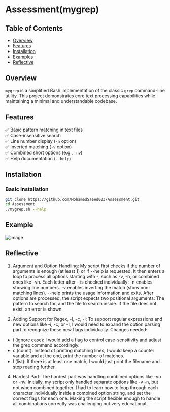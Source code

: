 # Assessment(mygrep)

## Table of Contents
- [Overview](#overview)
- [Features](#features)
- [Installation](#installation)
- [Examples](#example)
- [Reflective](reflective)

## Overview

`mygrep` is a simplified Bash implementation of the classic `grep` command-line utility. This project demonstrates core text processing capabilities while maintaining a minimal and understandable codebase.

## Features

✅ Basic pattern matching in text files  
✅ Case-insensitive search  
✅ Line number display (`-n` option)  
✅ Inverted matching (`-v` option)  
✅ Combined short options (e.g., `-nv`)  
✅ Help documentation (`--help`)  

## Installation

### Basic Installation
```bash
git clone https://github.com/MohamedSaeed003/Assessment.git
cd Assessment
./mygrep.sh --help
```

## Example

![image](https://github.com/user-attachments/assets/9504b0f3-e83b-4c6e-9cd3-6efa6bb97111)

## Reflective

1. Argument and Option Handling:
My script first checks if the number of arguments is enough (at least 1) or if --help is requested.
It then enters a loop to process all options starting with -, such as -v, -n, or combined ones like -vn.
Each letter after - is checked individually:
-n enables showing line numbers.
-v enables inverting the match (show non-matching lines).
--help prints the usage information and exits.
After options are processed, the script expects two positional arguments:
The pattern to search for, and the file to search inside.
If the file does not exist, an error is shown.

2. Adding Support for Regex, -i, -c, -l:
To support regular expressions and new options like -i, -c, or -l, I would need to expand the option parsing part to recognize these new flags individually.
Changes needed:
- i (ignore case): I would add a flag to control case-sensitivity and adjust the grep command accordingly.
- c (count): Instead of printing matching lines, I would keep a counter variable and at the end, print the number of matches.
- l (list): If there is at least one match, I would just print the filename and stop reading further.


4. Hardest Part:
The hardest part was handling combined options like -vn or -nv.
Initially, my script only handled separate options like -v -n, but not when combined together.
I had to learn how to loop through each character individually inside a combined option string, and set the correct flags for each one.
Making the script flexible enough to handle all combinations correctly was challenging but very educational.
